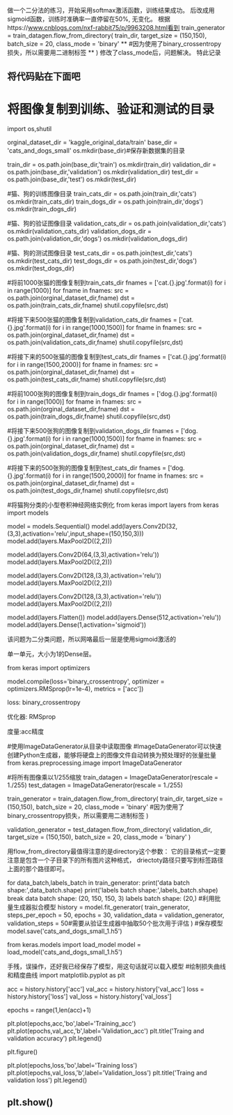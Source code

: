 做一个二分法的练习，开始采用softmax激活函数，训练结果成功。
后改成用sigmoid函数，训练时准确率一直停留在50%, 无变化。
根据https://www.cnblogs.com/nxf-rabbit75/p/9963208.html看到
train_generator = train_datagen.flow_from_directory(
    train_dir,
    target_size = (150,150),
    batch_size = 20,
    class_mode = 'binary'  ** #因为使用了binary_crossentropy损失，所以需要用二进制标签 **
)
修改了class_mode后，问题解决。
特此记录


将代码贴在下面吧
----------------------------------------------------------------------
# 将图像复制到训练、验证和测试的目录

import os,shutil

orginal_dataset_dir = 'kaggle_original_data/train'
base_dir = 'cats_and_dogs_small'
os.mkdir(base_dir)#保存新数据集的目录

train_dir = os.path.join(base_dir,'train')
os.mkdir(train_dir)
validation_dir = os.path.join(base_dir,'validation')
os.mkdir(validation_dir)
test_dir = os.path.join(base_dir,'test')
os.mkdir(test_dir)

#猫、狗的训练图像目录
train_cats_dir = os.path.join(train_dir,'cats')
os.mkdir(train_cats_dir)
train_dogs_dir = os.path.join(train_dir,'dogs')
os.mkdir(train_dogs_dir)

#猫、狗的验证图像目录
validation_cats_dir = os.path.join(validation_dir,'cats')
os.mkdir(validation_cats_dir)
validation_dogs_dir = os.path.join(validation_dir,'dogs')
os.mkdir(validation_dogs_dir)

#猫、狗的测试图像目录
test_cats_dir = os.path.join(test_dir,'cats')
os.mkdir(test_cats_dir)
test_dogs_dir = os.path.join(test_dir,'dogs')
os.mkdir(test_dogs_dir)

#将前1000张猫的图像复制到train_cats_dir
fnames = ['cat.{}.jpg'.format(i) for i in range(1000)]
for fname in fnames:
    src = os.path.join(orginal_dataset_dir,fname)
    dst = os.path.join(train_cats_dir,fname)
    shutil.copyfile(src,dst)

#将接下来500张猫的图像复制到validation_cats_dir
fnames = ['cat.{}.jpg'.format(i) for i in range(1000,1500)]
for fname in fnames:
    src = os.path.join(orginal_dataset_dir,fname)
    dst = os.path.join(validation_cats_dir,fname)
    shutil.copyfile(src,dst)

#将接下来的500张猫的图像复制到test_cats_dir
fnames = ['cat.{}.jpg'.format(i) for i in range(1500,2000)]
for fname in fnames:
    src = os.path.join(orginal_dataset_dir,fname)
    dst = os.path.join(test_cats_dir,fname)
    shutil.copyfile(src,dst)

#将前1000张狗的图像复制到train_dogs_dir
fnames = ['dog.{}.jpg'.format(i) for i in range(1000)]
for fname in fnames:
    src = os.path.join(orginal_dataset_dir,fname)
    dst = os.path.join(train_dogs_dir,fname)
    shutil.copyfile(src,dst)

#将接下来500张狗的图像复制到validation_dogs_dir
fnames = ['dog.{}.jpg'.format(i) for i in range(1000,1500)]
for fname in fnames:
    src = os.path.join(orginal_dataset_dir,fname)
    dst = os.path.join(validation_dogs_dir,fname)
    shutil.copyfile(src,dst)

#将接下来的500张狗的图像复制到test_cats_dir
fnames = ['dog.{}.jpg'.format(i) for i in range(1500,2000)]
for fname in fnames:
    src = os.path.join(orginal_dataset_dir,fname)
    dst = os.path.join(test_dogs_dir,fname)
    shutil.copyfile(src,dst)
 
 

#将猫狗分类的小型卷积神经网络实例化
from keras import layers
from keras import models

model = models.Sequential()
model.add(layers.Conv2D(32,(3,3),activation='relu',input_shape=(150,150,3)))
model.add(layers.MaxPool2D((2,2)))

model.add(layers.Conv2D(64,(3,3),activation='relu'))
model.add(layers.MaxPool2D((2,2)))

model.add(layers.Conv2D(128,(3,3),activation='relu'))
model.add(layers.MaxPool2D((2,2)))

model.add(layers.Conv2D(128,(3,3),activation='relu'))
model.add(layers.MaxPool2D((2,2)))

model.add(layers.Flatten())
model.add(layers.Dense(512,activation='relu'))
model.add(layers.Dense(1,activation='sigmoid'))
 

该问题为二分类问题，所以网咯最后一层是使用sigmoid激活的

单一单元，大小为1的Dense层。 



 

 
from keras import optimizers

model.compile(loss='binary_crossentropy',
             optimizer = optimizers.RMSprop(lr=1e-4),
             metrics = ['acc'])
 
loss: binary_crossentropy

优化器: RMSprop

度量:acc精度

 
#使用ImageDataGenerator从目录中读取图像
#ImageDataGenerator可以快速创建Python生成器，能够将硬盘上的图像文件自动转换为预处理好的张量批量
from keras.preprocessing.image import ImageDataGenerator

#将所有图像乘以1/255缩放
train_datagen = ImageDataGenerator(rescale = 1./255)
test_datagen = ImageDataGenerator(rescale = 1./255)

train_generator = train_datagen.flow_from_directory(
    train_dir,
    target_size = (150,150),
    batch_size = 20,
    class_mode = 'binary'  #因为使用了binary_crossentropy损失，所以需要用二进制标签
)

validation_generator = test_datagen.flow_from_directory(
    validation_dir,
    target_size = (150,150),
    batch_size = 20,
    class_mode = 'binary'
)
 
 

 用flow_from_directory最值得注意的是directory这个参数：
它的目录格式一定要注意是包含一个子目录下的所有图片这种格式，
driectoty路径只要写到标签路径上面的那个路径即可。 
 
for data_batch,labels_batch in train_generator:
    print('data batch shape:',data_batch.shape)
    print('labels batch shape:',labels_batch.shape)
    break
data batch shape: (20, 150, 150, 3)
labels batch shape: (20,)
#利用批量生成器拟合模型
history = model.fit_generator(
    train_generator,
    steps_per_epoch = 50,
    epochs = 30,
    validation_data = validation_generator,
    validation_steps = 50#需要从验证生成器中抽取50个批次用于评估
)
  #保存模型
  model.save('cats_and_dogs_small_1.h5')

 
  from keras.models import load_model
  model = load_model('cats_and_dogs_small_1.h5')

 手残，误操作，还好我已经保存了模型，用这句话就可以载入模型
#绘制损失曲线和精度曲线
import matplotlib.pyplot as plt

acc = history.history['acc']
val_acc = history.history['val_acc']
loss = history.history['loss']
val_loss = history.history['val_loss']

epochs = range(1,len(acc)+1)

plt.plot(epochs,acc,'bo',label='Training_acc')
plt.plot(epochs,val_acc,'b',label='Validation_acc')
plt.title('Traing and validation accuracy')
plt.legend()

plt.figure()

plt.plot(epochs,loss,'bo',label='Training loss')
plt.plot(epochs,val_loss,'b',label='Validation_loss')
plt.title('Traing and validation loss')
plt.legend()

plt.show()
------------------------------------------------------------------------
